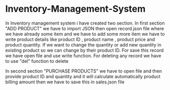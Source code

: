 # Inventory-Management-System
In Inventory management system i have created two section. 
In first section "ADD PRODUCT" we have to import JSON then open record.json file where we have already some item and we have to add some more item we have to write product details like product ID , product name , product price and product quantity. If we want to change the quantity or add new quantity in existing product so we can change by their product ID. For save this record we have open file and use write function.
For deleting any record we have to use "del" function to delete

In second section "PURCHASE PRODUCTS" we have to open file and then provide product ID and quantity and it will calculate automatically product billing amount then we have to save this in sales.json file
